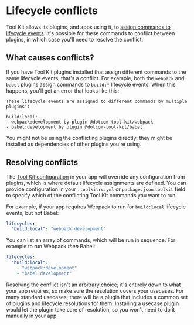 # Lifecycle conflicts

Tool Kit allows its plugins, and apps using it, to [assign commands to lifecycle events](../#lifecycle). It's possible for these commands to conflict between plugins, in which case you'll need to resolve the conflict.

## What causes conflicts?

If you have Tool Kit plugins installed that assign different commands to the same lifecycle events, that's a conflict. For example, both the `webpack` and `babel` plugins assign commands to `build:*` lifecycle events. When this happens, you'll get an error that looks like this:

```
These lifecycle events are assigned to different commands by multiple plugins':

build:local:
- webpack:development by plugin @dotcom-tool-kit/webpack
- babel:development by plugin @dotcom-tool-kit/babel
```

You might not be using the conflicting plugins directly; they might be installed as dependencies of other plugins you're using.

## Resolving conflicts

The [Tool Kit configuration](../#configuration) in your app will override any configuration from plugins, which is where default lifecycle assignments are defined. You can provide configuration in your `.toolkitrc.yml` or `package.json` `toolkit` field to specify which of the conflicting Tool Kit commands you want to run.

For example, if your app requires Webpack to run for `build:local` lifecycle events, but not Babel:

```yaml
lifecycles:
  "build:local": "webpack:development"
```

You can list an array of commands, which will be run in sequence. For example to run Webpack _then_ Babel:

```yaml
lifecycles:
  "build:local":
    - "webpack:development"
    - "babel:development"
```

Resolving the conflict isn't an arbitrary choice; it's entirely down to what your app requires, so make sure the resolution covers your usecases. For many standard usecases, there will be a plugin that includes a common set of plugins and lifecycle resolutions for them. Installing a usecase plugin would let the plugin take care of resolution, so you won't need to do it manually in your app.
